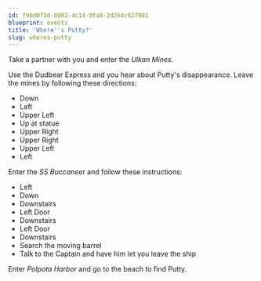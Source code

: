 ```yaml
---
id: f9bd072d-8802-4c14-9fa8-2d254c627081
blueprint: events
title: 'Where''s Putty?'
slug: wheres-putty
---
```

Take a partner with you and enter the *Ulkan Mines*.

Use the Dudbear Express and you hear about Putty's disappearance. Leave the mines by following these directions:

* Down
* Left
* Upper Left
* Up at statue
* Upper Right
* Upper Right
* Upper Left
* Left

Enter the *SS Buccaneer* and follow these instructions:

* Left
* Down
* Downstairs
* Left Door
* Downstairs
* Left Door
* Downstairs
* Search the moving barrel
* Talk to the Captain and have him let you leave the ship

Enter *Polpota Harbor* and go to the beach to find Putty.